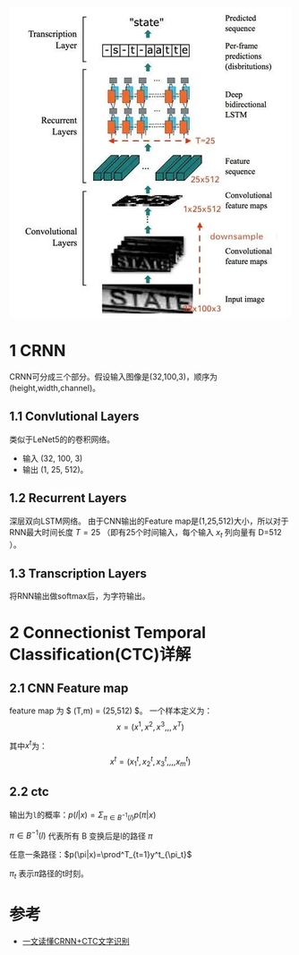 
![](crnn.webp)

# 1 CRNN
CRNN可分成三个部分。假设输入图像是(32,100,3)，顺序为(height,width,channel)。

## 1.1 Convlutional Layers
类似于LeNet5的的卷积网络。
- 输入  (32, 100, 3)
- 输出  (1, 25, 512)。

## 1.2 Recurrent Layers
深层双向LSTM网络。
由于CNN输出的Feature map是(1,25,512)大小，所以对于RNN最大时间长度 $T=25$ （即有25个时间输入，每个输入 $x_t$ 列向量有 D=512 ）。

## 1.3 Transcription Layers
将RNN输出做softmax后，为字符输出。

# 2 Connectionist Temporal Classification(CTC)详解

## 2.1 CNN Feature map
feature map 为 $ (T,m) = (25,512) $。
一个样本定义为：
$$
x = (x^1,x^2,x^3,,,x^T)
$$

其中$x^t$为：
$$
x^t = (x^t_1, x^t_2, x^t_3,,,,x^t_m)
$$



## 2.2 ctc
输出为`l`的概率：$p(l|x)=\Sigma_{\pi \in B^{-1}(l)} p(\pi|x)$

$\pi \in B^{-1}(l)$ 代表所有 B 变换后是l的路径 $\pi$

任意一条路径：$p(\pi|x)=\prod^T_{t=1}y^t_{\pi_t}$

$\pi_t$ 表示$\pi$路径的t时刻。








# 参考
* [一文读懂CRNN+CTC文字识别](https://zhuanlan.zhihu.com/p/43534801)


